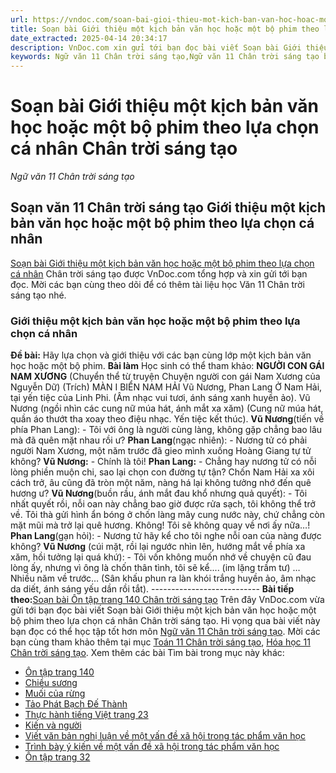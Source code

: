 ```yaml
---
url: https://vndoc.com/soan-bai-gioi-thieu-mot-kich-ban-van-hoc-hoac-mot-bo-phim-theo-lua-chon-ca-nhan-chan-troi-sang-tao-298227
title: Soạn bài Giới thiệu một kịch bản văn học hoặc một bộ phim theo lựa chọn cá nhân Chân trời sáng tạo - Ngữ văn 11 Chân trời sáng tạo - VnDoc.com
date_extracted: 2025-04-14 20:34:17
description: VnDoc.com xin gửi tới bạn đọc bài viết Soạn bài Giới thiệu một kịch bản văn học hoặc một bộ phim theo lựa chọn cá nhân Chân trời sáng tạo. Mời các bạn cùng tham khảo để có thêm tài liệu Soạn văn 11 Chân trời sáng tạo nhé.
keywords: Ngữ văn 11 Chân trời sáng tạo,Ngữ văn 11 Chân trời sáng tạo bài Giới thiệu một kịch bản văn học hoặc một bộ phim theo lựa chọn cá nhân,Soạn văn 11 Chân trời sáng tạo,văn 11 Chân trời sáng tạo,soạn văn 11 Chân trời,ngữ văn 11 Chân trời,Soạn bài Giới thiệu một kịch bản văn học hoặc một bộ phim theo lựa chọn cá nhân Chân trời sáng tạo,soạn bài Giới thiệu một kịch bản văn học hoặc một bộ phim,soạn văn Giới thiệu một kịch bản văn học hoặc một bộ phim,Giới thiệu một kịch bản văn học hoặc một bộ phim
---
```


# Soạn bài Giới thiệu một kịch bản văn học hoặc một bộ phim theo lựa chọn cá nhân Chân trời sáng tạo
 _Ngữ văn 11 Chân trời sáng tạo_
## Soạn văn 11 Chân trời sáng tạo Giới thiệu một kịch bản văn học hoặc một bộ phim theo lựa chọn cá nhân
[Soạn bài Giới thiệu một kịch bản văn học hoặc một bộ phim theo lựa chọn cá nhân](<https://vndoc.com/soan-bai-gioi-thieu-mot-kich-ban-van-hoc-hoac-mot-bo-phim-theo-lua-chon-ca-nhan-chan-troi-sang-tao-298227>) Chân trời sáng tạo được VnDoc.com tổng hợp và xin gửi tới bạn đọc. Mời các bạn cùng theo dõi để có thêm tài liệu học Văn 11 Chân trời sáng tạo nhé.
### Giới thiệu một kịch bản văn học hoặc một bộ phim theo lựa chọn cá nhân
**Đề bài:** Hãy lựa chọn và giới thiệu với các bạn cùng lớp một kịch bản văn học hoặc một bộ phim.
**Bài làm**
Học sinh có thể tham khảo:
**NGƯỜI CON GÁI NAM XƯƠNG**
\(Chuyển thể từ truyện Chuyện người con gái Nam Xương của Nguyễn Dữ\)
\(Trích\)
MÀN I
BIỂN NAM HẢI
Vũ Nương, Phan Lang
Ở Nam Hải, tại yến tiệc của Linh Phi.
\(Âm nhạc vui tươi, ánh sáng xanh huyền ảo\).
Vũ Nương \(ngồi nhìn các cung nữ múa hát, ánh mắt xa xăm\)
\(Cung nữ múa hát, quần áo thướt tha xoay theo điệu nhạc. Yến tiệc kết thúc\).
**Vũ Nương**\(tiến về phía Phan Lang\): - Tôi với ông là người cùng làng, không gặp chẳng bao lâu mà đã quên mặt nhau rồi ư?
**Phan Lang**\(ngạc nhiên\): - Nương tử có phải người Nam Xương, một năm trước đã gieo mình xuống Hoàng Giang tự tử không?
**Vũ Nương:** \- Chính là tôi\!
**Phan Lang:** \- Chẳng hay nương tử có nỗi lòng phiền muộn chi, sao lại chọn con đường tự tận? Chốn Nam Hải xa xôi cách trở, âu cũng đã tròn một năm, nàng há lại không tưởng nhớ đến quê hương ư?
**Vũ Nương**\(buồn rầu, ánh mắt đau khổ nhưng quả quyết\): - Tôi nhất quyết rồi, nỗi oan này chẳng bao giờ được rửa sạch, tôi không thể trở về. Tôi thà gửi hình ẩn bóng ở chốn làng mây cung nước này, chứ chẳng còn mặt mũi mà trở lại quê hương. Không\! Tôi sẽ không quay về nơi ấy nữa…\!
**Phan Lang**\(gạn hỏi\): - Nương tử hãy kể cho tôi nghe nỗi oan của nàng được không?
**Vũ Nương** \(cúi mặt, rồi lại ngước nhìn lên, hướng mắt về phía xa xăm, hồi tưởng lại quá khứ\): - Tôi vốn không muốn nhớ về chuyện cũ đau lòng ấy, nhưng vì ông là chốn thân tình, tôi sẽ kể.... \(im lặng trầm tư\) … Nhiều năm về trước…
\(Sân khấu phun ra làn khói trắng huyền ảo, âm nhạc da diết, ánh sáng yếu dần rồi tắt\).
\---------------------------
**Bài tiếp theo:**[Soạn bài Ôn tập trang 140 Chân trời sáng tạo](<https://vndoc.com/soan-bai-on-tap-trang-140-chan-troi-sang-tao-298230>)
Trên đây VnDoc.com vừa gửi tới bạn đọc bài viết Soạn bài Giới thiệu một kịch bản văn học hoặc một bộ phim theo lựa chọn cá nhân Chân trời sáng tạo. Hi vọng qua bài viết này bạn đọc có thể học tập tốt hơn môn [Ngữ văn 11 Chân trời sáng tạo](<https://vndoc.com/ngu-van-11-chan-troi-sang-tao>). Mời các bạn cùng tham khảo thêm tại mục [Toán 11 Chân trời sáng tạo](<https://vndoc.com/toan-11-chan-troi-sang-tao>), [Hóa học 11 Chân trời sáng tạo](<https://vndoc.com/hoa-hoc-11-chan-troi-sang-tao>).
Xem thêm các bài Tìm bài trong mục này khác:
  * [Ôn tập trang 140](</soan-bai-on-tap-trang-140-chan-troi-sang-tao-298230>)
  * [Chiều sương](</soan-bai-chieu-suong-chan-troi-sang-tao-304907>)
  * [Muối của rừng](</soan-bai-muoi-cua-rung-chan-troi-sang-tao-304916>)
  * [Tảo Phát Bạch Đế Thành](</soan-bai-tao-phat-bach-de-thanh-chan-troi-sang-tao-305054>)
  * [Thực hành tiếng Việt trang 23](</soan-bai-thuc-hanh-tieng-viet-trang-23-chan-troi-sang-tao-305056>)
  * [Kiến và người](</soan-bai-kien-va-nguoi-chan-troi-sang-tao-305057>)
  * [Viết văn bản nghị luận về một vấn đề xã hội trong tác phẩm văn học](</soan-bai-viet-van-ban-nghi-luan-ve-mot-van-de-xa-hoi-trong-tac-pham-van-hoc-chan-troi-sang-tao-305062>)
  * [Trình bày ý kiến về một vấn đề xã hội trong tác phẩm văn học](</soan-bai-trinh-bay-y-kien-ve-mot-van-de-xa-hoi-trong-tac-pham-van-hoc-chan-troi-sang-tao-305073>)
  * [Ôn tập trang 32](</soan-bai-on-tap-trang-32-chan-troi-sang-tao-305140>)

